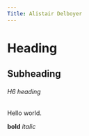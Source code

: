 ```yaml
---
Title: Alistair Delboyer
---
```

# Heading
## Subheading
###### H6 heading

Hello world.

**bold**
*italic*